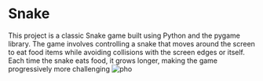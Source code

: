 # Snake
This project is a classic Snake game built using Python and the pygame library. The game involves controlling a snake that moves around the screen to eat food items while avoiding collisions with the screen edges or itself. Each time the snake eats food, it grows longer, making the game progressively more challenging
![pho](https://github.com/user-attachments/assets/350f015b-795d-4b20-bc5f-5bfb488a9cbc)

